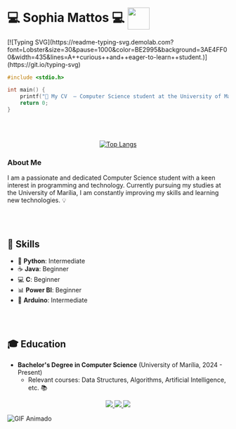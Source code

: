 <h1>
  💻 Sophia Mattos 💻
  <img src="https://media1.giphy.com/media/v1.Y2lkPTc5MGI3NjExZ3lxNTdzZjNhZ2ppejYyMXBmcHJneXB5aXl6MDdmeW8yNXVkMjBmNCZlcD12MV9pbnRlcm5hbF9naWZfYnlfaWQmY3Q9Zw/3UPNs8vXyJESQ/giphy.gif" width="50" style="vertical-align:middle"/>
</h1>
[![Typing SVG](https://readme-typing-svg.demolab.com?font=Lobster&size=30&pause=1000&color=BE2995&background=3AE4FF00&width=435&lines=A++curious++and++eager-to-learn++student.)](https://git.io/typing-svg)

```C
#include <stdio.h>

int main() {
    printf("📄 My CV  ― Computer Science student at the University of Marília\n");
    return 0;
}
```

<br><br>

<p align="center">
  <a href="https://github.com/anuraghazra/github-readme-stats">
    <img src="https://github-readme-stats.vercel.app/api/top-langs/?username=Mattos-Soph&layout=compact&theme=radical&hide_border=true" alt="Top Langs" />
  </a>
</p>


### About Me
I am a passionate and dedicated Computer Science student with a keen interest in programming and technology. Currently pursuing my studies at the University of Marília, I am constantly improving my skills and learning new technologies. 💡

<br><br>

## 🔧 Skills

- 🐍 __Python__: Intermediate 
- ☕ __Java__: Beginner 
- 💻 __C__: Beginner 
- 📊 __Power BI__: Beginner 
- 🔌 __Arduino__: Intermediate 


<br><br>

## 🎓 Education
- **Bachelor's Degree in Computer Science** (University of Marília, 2024 - Present)
  - Relevant courses: Data Structures, Algorithms, Artificial Intelligence, etc. 📚

<p align="center">
  <a href="https://github.com/Mattos-Soph" target="_blank">
    <img src="https://img.shields.io/badge/GitHub-100000?style=for-the-badge&logo=github&logoColor=white"/>
  </a>
  <a href="https://www.linkedin.com/in/SEU_USUARIO" target="_blank">
    <img src="https://img.shields.io/badge/LinkedIn-0A66C2?style=for-the-badge&logo=linkedin&logoColor=white"/>
  </a>
  <a href="https://instagram.com/SEU_USUARIO" target="_blank">
    <img src="https://img.shields.io/badge/Instagram-E4405F?style=for-the-badge&logo=instagram&logoColor=white"/>
  </a>
</p>



![GIF Animado](https://media.giphy.com/media/fX819mkCQSKoWOmrDy/giphy.gif)


